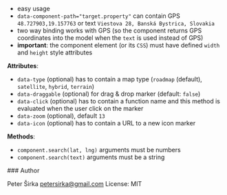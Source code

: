 - easy usage
- `data-component-path="target.property"` can contain GPS `48.727903,19.157763` or text `Viestova 28, Banská Bystrica, Slovakia`
- two way binding works with GPS (so the component returns GPS coordinates into the model when the `text` is used instead of GPS)
- __important__: the component element (or its `CSS`) must have defined `width` and `height` style attributes

__Attributes__:
- `data-type` (optional) has to contain a map type (`roadmap` (default), `satellite`, `hybrid`, `terrain`)
- `data-draggable` (optional) for drag & drop marker (default: `false`)
- `data-click` (optional) has to contain a function name and this method is evaluated when the user click on the marker
- `data-zoom` (optional), default `13`
- `data-icon` (optional) has to contain a URL to a new icon marker

__Methods__:
- `component.search(lat, lng)` arguments must be numbers
- `component.search(text)` arguments must be a string

### Author

Peter Širka <petersirka@gmail.com>
License: MIT